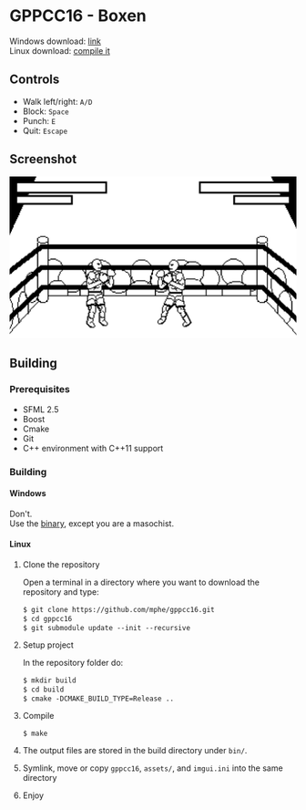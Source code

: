 # GPPCC16 - Boxen

Windows download: [link][windownload]<br/>
Linux download: [compile it](#building)

## Controls
* Walk left/right: `A/D`
* Block: `Space`
* Punch: `E`
* Quit: `Escape`

## Screenshot
![Screenshot](screenshot.png)

## Building
### Prerequisites
* SFML 2.5
* Boost
* Cmake
* Git
* C++ environment with C++11 support


### Building
#### Windows
Don't.<br/>
Use the [binary][windownload], except you are a masochist.

#### Linux
1. Clone the repository

    Open a terminal in a directory where you want to download the repository and type:

    ```shell
    $ git clone https://github.com/mphe/gppcc16.git
    $ cd gppcc16
    $ git submodule update --init --recursive
    ```

2. Setup project

    In the repository folder do:
    ```shell
    $ mkdir build
    $ cd build
    $ cmake -DCMAKE_BUILD_TYPE=Release ..
    ```

3. Compile
    ```shell
    $ make
    ```
4. The output files are stored in the build directory under `bin/`.
5. Symlink, move or copy `gppcc16`, `assets/`, and `imgui.ini` into the same directory
6. Enjoy


[windownload]: https://github.com/mphe/gppcc16/releases/latest
